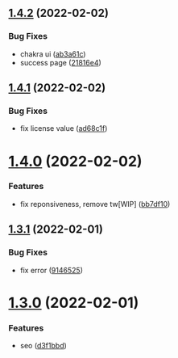 ## [1.4.2](https://github.com/kr-anurag/sponsor/compare/v1.4.1...v1.4.2) (2022-02-02)


### Bug Fixes

* chakra ui ([ab3a61c](https://github.com/kr-anurag/sponsor/commit/ab3a61cf5e13ab4ecf30c4af4c7789ef35e0c3d1))
* success page ([21816e4](https://github.com/kr-anurag/sponsor/commit/21816e4e31437098bd2c6ddc1a964789c0481712))



## [1.4.1](https://github.com/kr-anurag/sponsor/compare/v1.4.0...v1.4.1) (2022-02-02)


### Bug Fixes

* fix license value ([ad68c1f](https://github.com/kr-anurag/sponsor/commit/ad68c1f5ee9a5e55faaf695f8aa7c3f9c82f67cf))



# [1.4.0](https://github.com/kr-anurag/sponsor/compare/v1.3.1...v1.4.0) (2022-02-02)


### Features

* fix reponsiveness, remove tw[WIP] ([bb7df10](https://github.com/kr-anurag/sponsor/commit/bb7df10aecb015b469935cc92bc25271fa88c02d))



## [1.3.1](https://github.com/kr-anurag/sponsor/compare/v1.3.0...v1.3.1) (2022-02-01)


### Bug Fixes

* fix error ([9146525](https://github.com/kr-anurag/sponsor/commit/9146525de7103a45a686551d7fcdf6f9674c4e92))



# [1.3.0](https://github.com/kr-anurag/sponsor/compare/v1.2.1...v1.3.0) (2022-02-01)


### Features

* seo ([d3f1bbd](https://github.com/kr-anurag/sponsor/commit/d3f1bbd980a74d44bbcdbcf23df39982ca3bb1dc))




